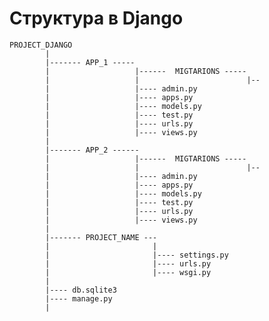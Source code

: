 # Структура в Django

    PROJECT_DJANGO
            |
            |------- APP_1 -----
            |                   |------  MIGTARIONS -----
            |                   |                        |--
            |                   |---- admin.py
            |                   |---- apps.py
            |                   |---- models.py
            |                   |---- test.py
            |                   |---- urls.py
            |                   |---- views.py
            |
            |------- APP_2 ------
            |                   |------  MIGTARIONS -----
            |                   |                        |--
            |                   |---- admin.py
            |                   |---- apps.py
            |                   |---- models.py
            |                   |---- test.py
            |                   |---- urls.py
            |                   |---- views.py
            |
            |------- PROJECT_NAME ---
            |                       |
            |                       |---- settings.py
            |                       |---- urls.py
            |                       |---- wsgi.py
            |
            |---- db.sqlite3
            |---- manage.py
            |